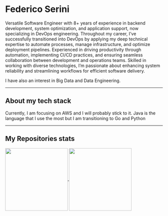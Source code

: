 # Federico Serini

Versatile Software Engineer with 8+ years of experience in backend development, system optimization, and application
support, now specializing in DevOps engineering. Throughout my career, I’ve successfully transitioned into DevOps
by applying my deep technical expertise to automate processes, manage infrastructure, and optimize deployment
pipelines. Experienced in driving productivity through automation, implementing CI/CD practices, and ensuring
seamless collaboration between development and operations teams. Skilled in working with diverse technologies, I’m
passionate about enhancing system reliability and streamlining workflows for efficient software delivery.

I have also an interest in Big Data and Data Engineering. 

---

## About my tech stack

Currently, I am focusing on AWS and I will probably stick to it. Java is the language that I use the most but I am transitioning to Go and Python 

--- 

## My Repositories stats

<a href="https://github-readme-stats-one-mocha-57.vercel.app/api?username=FedericoSerini&show_icons=true&theme=gotham&hide=contribs,prs,issues&card_width=260">
    <img height=200 align="center" src="https://github-readme-stats-one-mocha-57.vercel.app/api?username=FedericoSerini&show_icons=true&theme=gotham&hide=contribs,prs,issues&card_width=260" />
</a>
<a href="https://github-readme-stats-one-mocha-57.vercel.app/api/top-langs/?username=FedericoSerini&theme=gotham&langs_count=15&layout=compact">
    <img height=200 align="center" src="https://github-readme-stats-one-mocha-57.vercel.app/api/top-langs/?username=FedericoSerini&theme=gotham&langs_count=15&layout=compact" />
</a>
